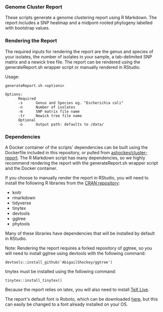 ### Genome Cluster Report

These scripts generate a genome clustering report using R Markdown. The report includes a SNP heatmap and a midpont-rooted phylogeny labelled with bootstrap values.

### Rendering the Report

The required inputs for rendering the report are the genus and species of your isolates, the number of isolates in your sample, a tab-delimited SNP matrix and a newick tree file. The report can be rendered using the generateReport.sh wrapper script or manually rendered in RStudio.

Usage:

```
generateReport.sh <options>

Options:
      Required
      -s      Genus and Species eg. "Escherichia coli"
      -n      Number of isolates
      -m      SNP matrix file name
      -tr     Newick tree file name
      Optional
      -o      Output path: defaults to /data/

```

### Dependencies

A Docker container of the scripts' dependencies can be built using the Dockerfile included in this repository, or pulled from [ashockey/cluster-report](https://hub.docker.com/repository/docker/ashockey/cluster-report). The R Markdown script has many dependencies, so we highly recommend rendering the report with the generateReport.sh wrapper script and the Docker container. 

If you choose to manually render the report in RStudio, you will need to install the following R libraries from the [CRAN repository](https://cran.r-project.org/):

* knitr
* rmarkdown
* tidyverse
* tinytex
* devtools
* ggtree
* phytools

Many of these libraries have dependencies that will be installed by default in RStudio. 

Note: Rendering the report requires a forked repository of ggtree, so you will need to install ggtree using devtools with the following command:

```
devtools::install_github('AbigailShockey/ggtree')
```

tinytex must be installed using the following command:

```
tinytex::install_tinytex()
```

Because the report relies on latex, you will also need to install [TeX Live](https://www.tug.org/texlive/).

The report's default font is Roboto, which can be downloaded [here](https://www.fontsquirrel.com/fonts/roboto), but this can easily be changed to a font already installed on your OS.
